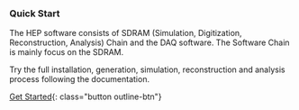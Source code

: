 
<div class="row">

<!-- The left column -->
<div markdown="1" class="col-xs-12 col-sm-12 col-md-4 col-lg-4 block">

### Quick Start

The HEP software consists of SDRAM (Simulation, Digitization,
Reconstruction, Analysis) Chain and the DAQ software. The
Software Chain is mainly focus on the SDRAM.

Try the full installation, generation, simulation, reconstruction
and analysis process following the documentation.

[Get Started](/guides/scratch/docs/quick_start/){: class="button outline-btn"}

</div>
<!-- End the left column -->


<!-- The right column -->
<div markdown="1" class="col-xs-12 col-sm-12 col-md-8 col-lg-8 block">

<!--
## Information Flow of the CEPC SDRAM
-->

